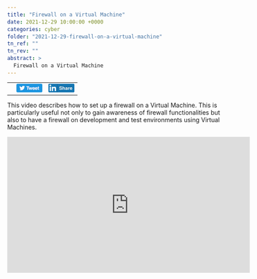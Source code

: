 ```yaml
---
title: "Firewall on a Virtual Machine"
date: 2021-12-29 10:00:00 +0000
categories: cyber
folder: "2021-12-29-firewall-on-a-virtual-machine"
tn_ref: ""
tn_rev: ""
abstract: >
  Firewall on a Virtual Machine
---
```

<table style="width:35%">
  <tr>
    <td style="vertical-align:bottom">
<script type='text/javascript' src='https://storage.ko-fi.com/cdn/widget/Widget_2.js'></script><script type='text/javascript'>kofiwidget2.init('Support Me on Ko-fi', '#29abe0', 'Z8Z37OFYG');kofiwidget2.draw();</script> 
    </td>
    <td style="vertical-align:bottom">
<a class="twitter-share-button"
href="https://twitter.com/intent/tweet?text=Firewall%20on%20a%20Virtual%20Machine&url=https://hardpath.co.uk/cyber/2021/12/29/firewall-on-a-virtual-machine.html">
<img src="/assets/images/generic/tweet.png"></a>
    </td>
    <td style="vertical-align:bottom">
<a href="http://www.linkedin.com/shareArticle?url=https://hardpath.co.uk/cyber/2021/12/29/firewall-on-a-virtual-machine.html">
<img src="/assets/images/generic/linkedinshare.png">
</a>    
    </td>
  </tr>
</table>

This video describes how to set up a firewall on a Virtual Machine. This is
particularly useful not only to gain awareness of firewall functionalities but
also to have a firewall on development and test environments using Virtual
Machines.

<iframe
  width="560" height="315"
  src="https://www.youtube.com/embed/ApZb1Eky-7g"
  title="Firewall on a Virtual Machine"
  frameborder="0"
  allow="accelerometer; autoplay; clipboard-write; encrypted-media; gyroscope; picture-in-picture" allowfullscreen>
</iframe>


